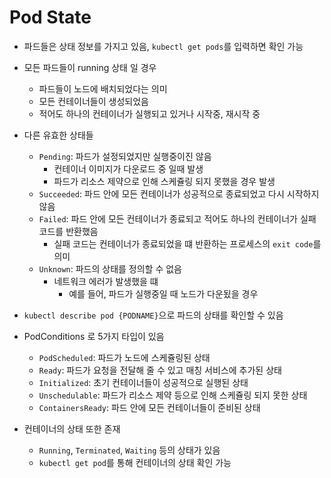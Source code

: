 # Pod State

- 파드들은 상태 정보를 가지고 있음, `kubectl get pods`를 입력하면 확인 가능
- 모든 파드들이 running 상태 일 경우
    - 파드들이 노드에 배치되었다는 의미
    - 모든 컨테이너들이 생성되었음
    - 적어도 하나의 컨테이너가 실행되고 있거나 시작중, 재시작 중
- 다른 유효한 상태들
    - `Pending`: 파드가 설정되었지만 실행중이진 않음
        - 컨테이너 이미지가 다운로드 중 일때 발생
        - 파드가 리소스 제약으로 인해 스케쥴링 되지 못했을 경우 발생
    - `Succeeded`: 파드 안에 모든 컨테이너가 성공적으로 종료되었고 다시 시작하지 않음
    - `Failed`: 파드 안에 모든 컨테이너가 종료되고 적어도 하나의 컨테이너가 실패 코드를 반환했음
        - 실패 코드는 컨테이너가 종료되었을 떄 반환하는 프로세스의 `exit code`를 의미
    - `Unknown`: 파드의 상태를 정의할 수 없음
        - 네트워크 에러가 발생했을 떄
            - 예를 들어, 파드가 실행중일 때 노드가 다운됬을 경우
- `kubectl describe pod {PODNAME}`으로 파드의 상태를 확인할 수 있음

- PodConditions 로 5가지 타입이 있음
    - `PodScheduled`: 파드가 노드에 스케쥴링된 상태
    - `Ready`: 파드가 요청을 전달해 줄 수 있고 매칭 서비스에 추가된 상태
    - `Initialized`: 초기 컨테이너들이 성공적으로 실행된 상태
    - `Unschedulable`: 파드가 리소스 제약 등으로 인해 스케쥴링 되지 못한 상태
    - `ContainersReady`: 파드 안에 모든 컨테이너들이 준비된 상태

- 컨테이너의 상태 또한 존재
    - `Running`, `Terminated`, `Waiting` 등의 상태가 있음
    - `kubectl get pod`를 통해 컨테이너의 상태 확인 가능